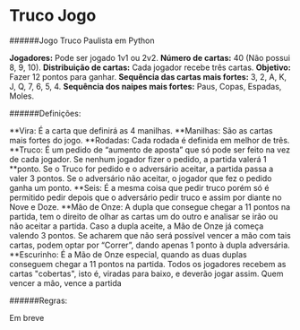 # Truco Jogo
 ######Jogo Truco Paulista em Python

 **Jogadores:** Pode ser jogado 1v1 ou 2v2.
 **Número de cartas:** 40 (Não possui 8, 9, 10).
 **Distribuição de cartas:** Cada jogador recebe três cartas.
 **Objetivo:** Fazer 12 pontos para ganhar.
 **Sequência das cartas mais fortes:** 3, 2, A, K, J, Q, 7, 6, 5, 4.
 **Sequência dos naipes mais fortes:** Paus, Copas, Espadas, Moles.

 ######Definições:

 **Vira: É a carta que definirá as 4 manilhas.
 **Manilhas: São as cartas mais fortes do jogo.
 **Rodadas: Cada rodada é definida em melhor de três.
 **Truco: É um pedido de “aumento de aposta” que só pode ser feito na vez de cada jogador. Se nenhum jogador fizer o pedido, a partida valerá 1 **ponto. Se o Truco for pedido e o adversário aceitar, a partida passa a valer 3 pontos. Se o adversário não aceitar, o jogador que fez o pedido ganha um ponto.
 **Seis: É a mesma coisa que pedir truco porém só é permitido pedir depois que o adversário pedir truco e assim por diante no Nove e Doze.
 **Mão de Onze: A dupla que consegue chegar a 11 pontos na partida, tem o direito de olhar as cartas um do outro e analisar se irão ou não aceitar a partida. Caso a dupla aceite, a Mão de Onze já começa valendo 3 pontos. Se acharem que não será possível vencer a mão com tais cartas, podem optar por “Correr”, dando apenas 1 ponto à dupla adversária.
 **Escurinho: É a Mão de Onze especial, quando as duas duplas conseguem chegar a 11 pontos na partida. Todos os jogadores recebem as cartas "cobertas", isto é, viradas para baixo, e deverão jogar assim. Quem vencer a mão, vence a partida


 ######Regras:

 Em breve



